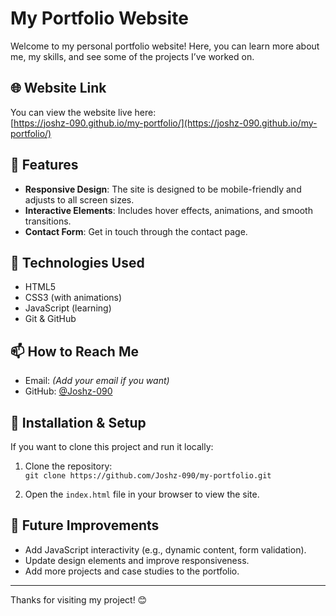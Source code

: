 # My Portfolio Website

Welcome to my personal portfolio website! Here, you can learn more about me, my skills, and see some of the projects I’ve worked on.

## 🌐 Website Link

You can view the website live here:  
[https://joshz-090.github.io/my-portfolio/](https://joshz-090.github.io/my-portfolio/)

## 🚀 Features

- **Responsive Design**: The site is designed to be mobile-friendly and adjusts to all screen sizes.
- **Interactive Elements**: Includes hover effects, animations, and smooth transitions.
- **Contact Form**: Get in touch through the contact page.

## 🧠 Technologies Used

- HTML5
- CSS3 (with animations)
- JavaScript (learning)
- Git & GitHub

## 📫 How to Reach Me

- Email: *(Add your email if you want)*
- GitHub: [@Joshz-090](https://github.com/Joshz-090)

## 🔧 Installation & Setup

If you want to clone this project and run it locally:

1. Clone the repository:  
   `git clone https://github.com/Joshz-090/my-portfolio.git`

2. Open the `index.html` file in your browser to view the site.

## 🎨 Future Improvements

- Add JavaScript interactivity (e.g., dynamic content, form validation).
- Update design elements and improve responsiveness.
- Add more projects and case studies to the portfolio.

---

Thanks for visiting my project! 😊
